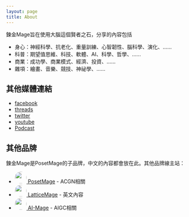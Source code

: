 ```yaml
---
layout: page
title: About
---
```


<style>
img {
  border-radius: 50%; /* Creates the circle shape */
  object-fit: cover; /* Ensures the image covers the area and maintains aspect ratio */
}
</style>

鍊金Mage旨在使用大腦這個賢者之石，分享的內容包括
* 身心：神經科學、抗老化、重量訓練、心智韌性、腦科學、演化、......
* 科普：期望值思維、科技、軟體、AI、科學、哲學、......
* 商業：成功學、商業模式、經濟、投資、......
* 雜項：繪畫、音樂、競技、神祕學、......


## 其他媒體連結
  * [facebook](https://facebook.com/alchemymage)
  * [threads](https://threads.net/alchemy.mage)
  * [twitter](https://twitter.com/alchemymage)
  * [youtube](https://youtube.com/@alchemymage)
  * [Podcast](/Podcast/)

## 其他品牌
鍊金Mage是PosetMage的子品牌，中文的內容都會放在此。其他品牌線主站：
* <a href="https://posetmage.com"><img src="https://posetmage.com/Images/Icon/PosetMage_t.webp" Height="32" /> PosetMage</a>  - ACGN相關
* <a href="https://lattice.posetmage.com"><img src="https://posetmage.com/Images/Icon/LatticeMage_t.webp" Height="32" /> LatticeMage</a>  - 英文內容
* <a href="https://ai.posetmage.com"><img src="https://posetmage.com/Images/AIMage/LOGO.webp" Height="32" /> AI-Mage</a>  - AIGC相關